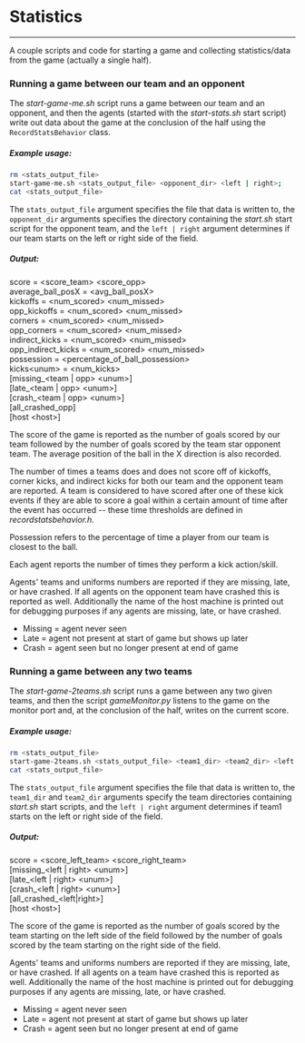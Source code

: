 # Statistics
---

A couple scripts and code for starting a game and collecting statistics/data from the game (actually a single half).

### Running a game between our team and an opponent
The *start-game-me.sh* script runs a game between our team and an opponent, and then the agents (started with the *start-stats.sh* start script) write out data about the game at the conclusion of the half using the `RecordStatsBehavior` class.

##### Example usage:
```bash
rm <stats_output_file>
start-game-me.sh <stats_output_file> <opponent_dir> <left | right>;
cat <stats_output_file>
```

The `stats_output_file` argument specifies the file that data is written to, the `opponent_dir` arguments specifies the directory containing the *start.sh* start script for the opponent team, and the `left | right` argument determines if our team starts on the left or right side of the field.

##### Output:
score = &lt;score_team&gt; &lt;score_opp&gt;  
average_ball_posX = &lt;avg_ball_posX&gt;  
kickoffs = &lt;num_scored&gt; &lt;num_missed&gt;  
opp_kickoffs = &lt;num_scored&gt; &lt;num_missed&gt;  
corners = &lt;num_scored&gt; &lt;num_missed&gt;  
opp_corners = &lt;num_scored&gt; &lt;num_missed&gt;  
indirect_kicks = &lt;num_scored&gt; &lt;num_missed&gt;  
opp_indirect_kicks = &lt;num_scored&gt; &lt;num_missed&gt;  
possession = &lt;percentage_of_ball_possession&gt;  
kicks&lt;unum&gt; = &lt;num_kicks&gt;  
\[missing_&lt;team | opp&gt; &lt;unum&gt;\]  
\[late_&lt;team | opp&gt; &lt;unum&gt;\]  
\[crash_&lt;team | opp&gt; &lt;unum&gt;\]  
\[all_crashed_opp\]  
\[host &lt;host&gt;\]

The score of the game is reported as the number of goals scored by our team followed by the number of goals scored by the team star opponent team.  The average position of the ball in the X direction is also recorded.

The number of times a teams does and does not score off of kickoffs, corner kicks, and indirect kicks for both our team and the opponent team are reported.  A team is considered to have scored after one of these kick events if they are able to score a goal within a certain amount of time after the event has occurred -- these time thresholds are defined in *recordstatsbehavior.h*.

Possession refers to the percentage of time a player from our team is closest to the ball.

Each agent reports the number of times they perform a kick action/skill.

Agents' teams and uniforms numbers are reported if they are missing, late, or have crashed.  If all agents on the opponent team have crashed this is reported as well.  Additionally the name of the host machine is printed out for debugging purposes if any agents are missing, late, or have crashed.
* Missing = agent never seen
* Late = agent not present at start of game but shows up later
* Crash = agent seen but no longer present at end of game

### Running a game between any two teams
The *start-game-2teams.sh* script runs a game between any two given teams, and then the script *gameMonitor.py* listens to the game on the monitor port and, at the conclusion of the half, writes on the current score.

##### Example usage:
```bash
rm <stats_output_file>
start-game-2teams.sh <stats_output_file> <team1_dir> <team2_dir> <left | right>;
cat <stats_output_file>
```

The `stats_output_file` argument specifies the file that data is written to, the `team1_dir` and `team2_dir` arguments specify the team directories containing *start.sh* start scripts, and the `left | right` argument determines if team1 starts on the left or right side of the field.

##### Output:
score = &lt;score_left_team&gt; &lt;score_right_team&gt;  
\[missing_&lt;left | right&gt; &lt;unum&gt;\]  
\[late_&lt;left | right&gt; &lt;unum&gt;\]  
\[crash_&lt;left | right&gt; &lt;unum&gt;\]  
\[all_crashed_&lt;left|right&gt;\]  
\[host &lt;host&gt;\]

The score of the game is reported as the number of goals scored by the team starting on the left side of the field followed by the number of goals scored by the team starting on the right side of the field.

Agents' teams and uniforms numbers are reported if they are missing, late, or have crashed.  If all agents on a team have crashed this is reported as well.  Additionally the name of the host machine is printed out for debugging purposes if any agents are missing, late, or have crashed.
* Missing = agent never seen
* Late = agent not present at start of game but shows up later
* Crash = agent seen but no longer present at end of game